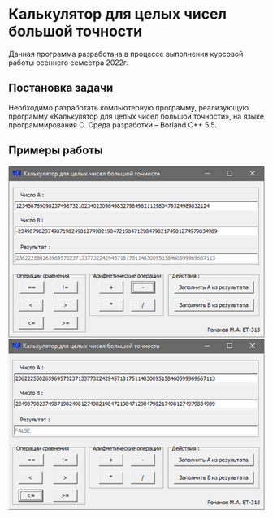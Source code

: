 # Калькулятор для целых чисел большой точности
Данная программа разработана в процессе выполнения курсовой работы осеннего семестра 2022г.

## Постановка задачи
Необходимо разработать компьютерную программу, реализующую программу «Калькулятор для целых чисел большой точности», на языке программирования С. Среда разработки – Borland C++ 5.5.

## Примеры работы

![f](./imgs/img1.png)
![fef](./imgs/img2.png)
